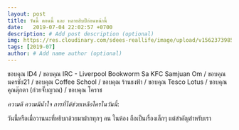 ```yaml
---
layout: post
title: วันนี้ ตอนนี้ และ หลายสิบปีก่อนหน้านี้
date:   2019-07-04 22:02:57 +0700
description: # Add post description (optional)
img: https://res.cloudinary.com/sdees-reallife/image/upload/v1562373985/IMG_8379.jpg # Add image post (optional)
tags: [2019-07]
author: # Add name author (optional)
---
```

ขอบคุณ ID4 / ขอบคุณ IRC - Liverpool Bookworm Sa KFC Samjuan Om / ขอบคุณ นครชัย21 / ขอบคุณ Coffee School / ขอบคุณ ร้านธงฟ้า / ขอบคุณ Tesco Lotus / ขอบคุณ คุณตุ๊กตา (ก๋วยจั๊บญวณ) / ขอบคุณ โคราช

<i class="fa fa-child" style="color:plum"></i>

*ความดี ความมีน้ำใจ การที่ได้ช่วยเหลือใครในวันนี้*:

วันนี้หรือเมื่อวานนะที่หยิบกล้วยมาฝากทุกๆ คน ในห้อง ถือเป็นเรื่องเล็กๆ แต่สำคัญสำหรับเรา
